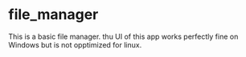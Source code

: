 # file_manager
This is a basic file manager. thu UI of this app works perfectly fine on Windows but is not opptimized for linux.
